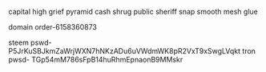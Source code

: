 capital high grief pyramid cash shrug public sheriff snap smooth mesh glue

domain order-6158360873

steem pswd-P5JrKuSBJkmZaWrjWXN7hNKzADu6uVWdmWK8pR2VxT9xSwgLVqkt
tron pwsd- TGp54mM786sFpB14huRhmEpnaonB9MMskr